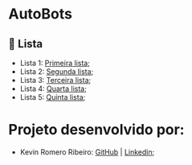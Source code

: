 # AutoBots

<h2> 📑 Lista  </h2>

 - Lista 1: [Primeira lista](https://github.com/KevinRomRib/AutoBots/tree/lista_1); <br>
 - Lista 2: [Segunda lista](https://github.com/KevinRomRib/AutoBots/tree/lista_2); <br> 
 - Lista 3: [Terceira lista](https://github.com/KevinRomRib/AutoBots/tree/lista_3); <br> 
 - Lista 4: [Quarta lista](https://github.com/KevinRomRib/AutoBots/tree/lista_4); <br> 
 - Lista 5: [Quinta lista](https://github.com/KevinRomRib/AutoBots/tree/lista_5); <br> 

<h1>Projeto desenvolvido por:</h1>

 - Kevin Romero Ribeiro: [GitHub](https://github.com/KevinRomRib) | [Linkedin](https://www.linkedin.com/in/kevinrribeiro/); <br>
